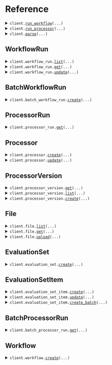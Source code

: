 # Reference
<details><summary><code>client.<a href="src/extend_ai/client.py">run_workflow</a>(...)</code></summary>
<dl>
<dd>

#### 📝 Description

<dl>
<dd>

<dl>
<dd>

Run a Workflow with files. A Workflow is a sequence of steps that process files and data in a specific order to achieve a desired outcome. A WorkflowRun will be created for each file processed. A WorkflowRun represents a single execution of a workflow against a file.
</dd>
</dl>
</dd>
</dl>

#### 🔌 Usage

<dl>
<dd>

<dl>
<dd>

```python
from extend_ai import Extend
client = Extend(extend_api_version="YOUR_EXTEND_API_VERSION", token="YOUR_TOKEN", )
client.run_workflow(workflow_id='workflow_id_here', )

```
</dd>
</dl>
</dd>
</dl>

#### ⚙️ Parameters

<dl>
<dd>

<dl>
<dd>

**workflow_id:** `str` 

The ID of the workflow to run. The ID will start with "workflow". This ID can be found viewing the workflow on the Extend platform.

Example: `"workflow_BMdfq_yWM3sT-ZzvCnA3f"`
    
</dd>
</dl>

<dl>
<dd>

**files:** `typing.Optional[typing.Sequence[File4]]` — An array of files to process through the workflow. Either the `files` array or `rawTexts` array must be provided. Supported file types can be found [here](/developers/guides/supported-file-types).
    
</dd>
</dl>

<dl>
<dd>

**raw_texts:** `typing.Optional[typing.Sequence[str]]` — An array of raw strings. Can be used in place of files when passing raw data. The raw data will be converted to `.txt` files and run through the workflow. If the data follows a specific format, it is recommended to use the files parameter instead. Either `files` or `rawTexts` must be provided.
    
</dd>
</dl>

<dl>
<dd>

**version:** `typing.Optional[str]` 

An optional version of the workflow that files will be run through. This number can be found when viewing the workflow on the Extend platform. When a version number is not supplied, the most recent published version of the workflow will be used. If no published versions exist, the draft version will be used. To run the `"draft"` version of a workflow, use `"draft"` as the version.

Examples:
- `"3"` - Run version 3 of the workflow
- `"draft"` - Run the draft version of the workflow
    
</dd>
</dl>

<dl>
<dd>

**priority:** `typing.Optional[int]` — An optional value used to determine the relative order of WorkflowRuns when rate limiting is in effect. Lower values will be prioritized before higher values.
    
</dd>
</dl>

<dl>
<dd>

**metadata:** `typing.Optional[JsonObject]` — A optional metadata object that can be assigned to a specific WorkflowRun to help identify it. It will be returned in the response and webhooks. You can place any arbitrary `key : value` pairs in this object.
    
</dd>
</dl>

<dl>
<dd>

**request_options:** `typing.Optional[RequestOptions]` — Request-specific configuration.
    
</dd>
</dl>
</dd>
</dl>


</dd>
</dl>
</details>

<details><summary><code>client.<a href="src/extend_ai/client.py">run_processor</a>(...)</code></summary>
<dl>
<dd>

#### 📝 Description

<dl>
<dd>

<dl>
<dd>

Run processors (extraction, classification, splitting, etc.) on a given document.

In general, the recommended way to integrate with Extend in production is via workflows, using the [Run Workflow](/developers/api-reference/workflow-endpoints/run-workflow) endpoint. This is due to several factors:
* file parsing/pre-processing will automatically be reused across multiple processors, which will give you simplicity and cost savings given that many use cases will require multiple processors to be run on the same document.
* workflows provide dedicated human in the loop document review, when needed.
* workflows allow you to model and manage your pipeline with a single endpoint and corresponding UI for modeling and monitoring.

However, there are a number of legitimate use cases and systems where it might be easier to model the pipeline via code and run processors directly. This endpoint is provided for this purpose.

Similar to workflow runs, processor runs are asynchronous and will return a status of `PROCESSING` until the run is complete. You can [configure webhooks](/developers/webhooks/configuration) to receive notifications when a processor run is complete or failed.
</dd>
</dl>
</dd>
</dl>

#### 🔌 Usage

<dl>
<dd>

<dl>
<dd>

```python
from extend_ai import Extend
client = Extend(extend_api_version="YOUR_EXTEND_API_VERSION", token="YOUR_TOKEN", )
client.run_processor(processor_id='processor_id_here', )

```
</dd>
</dl>
</dd>
</dl>

#### ⚙️ Parameters

<dl>
<dd>

<dl>
<dd>

**processor_id:** `ProcessorId` 
    
</dd>
</dl>

<dl>
<dd>

**version:** `typing.Optional[str]` 

An optional version of the processor to use. When not supplied, the most recent published version of the processor will be used. Special values include:
- `"latest"` for the most recent published version. If there are no published versions, the draft version will be used.
- `"draft"` for the draft version.
- Specific version numbers corresponding to versions your team has published, e.g. `"1.0"`, `"2.2"`, etc.
    
</dd>
</dl>

<dl>
<dd>

**file:** `typing.Optional[File3Processor]` — The file to be processed. One of `file` or `rawText` must be provided. Supported file types can be found [here](/developers/guides/supported-file-types).
    
</dd>
</dl>

<dl>
<dd>

**raw_text:** `typing.Optional[str]` — A raw string to be processed. Can be used in place of file when passing raw text data streams. One of `file` or `rawText` must be provided.
    
</dd>
</dl>

<dl>
<dd>

**priority:** `typing.Optional[int]` — An optional value used to determine the relative order of ProcessorRuns when rate limiting is in effect. Lower values will be prioritized before higher values.
    
</dd>
</dl>

<dl>
<dd>

**metadata:** `typing.Optional[JsonObject]` — An optional object that can be passed in to identify the run of the document processor. It will be returned back to you in the response and webhooks.
    
</dd>
</dl>

<dl>
<dd>

**config:** `typing.Optional[RunProcessorRequestConfig]` — The configuration for the processor run. If this is provided, this config will be used. If not provided, the config for the specific version you provide will be used. The type of configuration must match the processor type.
    
</dd>
</dl>

<dl>
<dd>

**request_options:** `typing.Optional[RequestOptions]` — Request-specific configuration.
    
</dd>
</dl>
</dd>
</dl>


</dd>
</dl>
</details>

<details><summary><code>client.<a href="src/extend_ai/client.py">parse</a>(...)</code></summary>
<dl>
<dd>

#### 📝 Description

<dl>
<dd>

<dl>
<dd>

Parse files to get cleaned, chunked target content (e.g. markdown).

The Parse endpoint allows you to convert documents into structured, machine-readable formats with fine-grained control over the parsing process. This endpoint is ideal for extracting cleaned document content to be used as context for downstream processing, e.g. RAG pipelines, custom ingestion pipelines, embeddings classification, etc.

Unlike processor and workflow runs, parsing is a synchronous endpoint and returns the parsed content in the response. Expected latency depends primarily on file size. This makes it suitable for workflows where you need immediate access to document content without waiting for asynchronous processing.

For more details, see the [Parse File guide](/developers/guides/parse).
</dd>
</dl>
</dd>
</dl>

#### 🔌 Usage

<dl>
<dd>

<dl>
<dd>

```python
from extend_ai import Extend
from extend_ai import ParseRequestFile
from extend_ai import ParseConfig
client = Extend(extend_api_version="YOUR_EXTEND_API_VERSION", token="YOUR_TOKEN", )
client.parse(file=ParseRequestFile(), config=ParseConfig(), )

```
</dd>
</dl>
</dd>
</dl>

#### ⚙️ Parameters

<dl>
<dd>

<dl>
<dd>

**file:** `ParseRequestFile` — A file object containing either a URL or a fileId.
    
</dd>
</dl>

<dl>
<dd>

**config:** `ParseConfig` 
    
</dd>
</dl>

<dl>
<dd>

**request_options:** `typing.Optional[RequestOptions]` — Request-specific configuration.
    
</dd>
</dl>
</dd>
</dl>


</dd>
</dl>
</details>

## WorkflowRun
<details><summary><code>client.workflow_run.<a href="src/extend_ai/workflow_run/client.py">list</a>(...)</code></summary>
<dl>
<dd>

#### 📝 Description

<dl>
<dd>

<dl>
<dd>

List runs of a Workflow. Workflows are sequences of steps that process files and data in a specific order to achieve a desired outcome. A WorkflowRun represents a single execution of a workflow against a file.
</dd>
</dl>
</dd>
</dl>

#### 🔌 Usage

<dl>
<dd>

<dl>
<dd>

```python
from extend_ai import Extend
client = Extend(extend_api_version="YOUR_EXTEND_API_VERSION", token="YOUR_TOKEN", )
client.workflow_run.list(next_page_token='xK9mLPqRtN3vS8wF5hB2cQ==:zWvUxYjM4nKpL7aDgE9HbTcR2mAyX3/Q+CNkfBSw1dZ=', )

```
</dd>
</dl>
</dd>
</dl>

#### ⚙️ Parameters

<dl>
<dd>

<dl>
<dd>

**status:** `typing.Optional[WorkflowStatus]` 

Filters workflow runs by their status. If not provided, no filter is applied.

 The status of a workflow run:
 * `"PENDING"` - The workflow run has not started yet
 * `"PROCESSING"` - The workflow run is in progress
 * `"NEEDS_REVIEW"` - The workflow run requires manual review
 * `"REJECTED"` - The workflow run was rejected during manual review
 * `"PROCESSED"` - The workflow run completed successfully
 * `"FAILED"` - The workflow run encountered an error
    
</dd>
</dl>

<dl>
<dd>

**workflow_id:** `typing.Optional[str]` 

Filters workflow runs by the workflow ID. If not provided, runs for all workflows are returned. The ID will start with "workflow". This ID can be found when viewing a workflow on the Extend platform.

Example: `"workflow_BMdfq_yWM3sT-ZzvCnA3f"`
    
</dd>
</dl>

<dl>
<dd>

**file_name_contains:** `typing.Optional[str]` 

Filters workflow runs by the name of the file. Only returns workflow runs where the file name contains this string.

Example: `"invoice"`
    
</dd>
</dl>

<dl>
<dd>

**sort_by:** `typing.Optional[SortByEnum]` — Sorts the workflow runs by the given field.
    
</dd>
</dl>

<dl>
<dd>

**sort_dir:** `typing.Optional[SortDirEnum]` — Sorts the workflow runs in ascending or descending order. Ascending order means the earliest workflow run is returned first.
    
</dd>
</dl>

<dl>
<dd>

**next_page_token:** `typing.Optional[NextPageToken]` 
    
</dd>
</dl>

<dl>
<dd>

**max_page_size:** `typing.Optional[MaxPageSize]` 
    
</dd>
</dl>

<dl>
<dd>

**request_options:** `typing.Optional[RequestOptions]` — Request-specific configuration.
    
</dd>
</dl>
</dd>
</dl>


</dd>
</dl>
</details>

<details><summary><code>client.workflow_run.<a href="src/extend_ai/workflow_run/client.py">get</a>(...)</code></summary>
<dl>
<dd>

#### 📝 Description

<dl>
<dd>

<dl>
<dd>

Once a workflow has been run, you can check the status and output of a specific WorkflowRun.
</dd>
</dl>
</dd>
</dl>

#### 🔌 Usage

<dl>
<dd>

<dl>
<dd>

```python
from extend_ai import Extend
client = Extend(extend_api_version="YOUR_EXTEND_API_VERSION", token="YOUR_TOKEN", )
client.workflow_run.get(workflow_run_id='workflow_run_id_here', )

```
</dd>
</dl>
</dd>
</dl>

#### ⚙️ Parameters

<dl>
<dd>

<dl>
<dd>

**workflow_run_id:** `str` 

The ID of the WorkflowRun that was outputted after a Workflow was run through the API. The ID will start with "workflow_run". This ID can be found when creating a WorkflowRun via API, or when viewing the "history" tab of a workflow on the Extend platform.

Example: `"workflow_run_8k9m-xyzAB_Pqrst-Nvw4"`
    
</dd>
</dl>

<dl>
<dd>

**request_options:** `typing.Optional[RequestOptions]` — Request-specific configuration.
    
</dd>
</dl>
</dd>
</dl>


</dd>
</dl>
</details>

<details><summary><code>client.workflow_run.<a href="src/extend_ai/workflow_run/client.py">update</a>(...)</code></summary>
<dl>
<dd>

#### 📝 Description

<dl>
<dd>

<dl>
<dd>

You can update the name and metadata of an in progress WorkflowRun at any time using this endpoint.
</dd>
</dl>
</dd>
</dl>

#### 🔌 Usage

<dl>
<dd>

<dl>
<dd>

```python
from extend_ai import Extend
client = Extend(extend_api_version="YOUR_EXTEND_API_VERSION", token="YOUR_TOKEN", )
client.workflow_run.update(workflow_run_id='workflow_run_id_here', )

```
</dd>
</dl>
</dd>
</dl>

#### ⚙️ Parameters

<dl>
<dd>

<dl>
<dd>

**workflow_run_id:** `str` 

The ID of the WorkflowRun. This ID will start with "workflow_run". This ID can be found in the API response when creating a Workflow Run, or in the "history" tab of a workflow on the Extend platform.

Example: `"workflow_run_8k9m-xyzAB_Pqrst-Nvw4"`
    
</dd>
</dl>

<dl>
<dd>

**name:** `typing.Optional[str]` — An optional name that can be assigned to a specific WorkflowRun
    
</dd>
</dl>

<dl>
<dd>

**metadata:** `typing.Optional[JsonObject]` 

A metadata object that can be assigned to a specific WorkflowRun. If metadata already exists on this WorkflowRun, the newly incoming metadata will be merged with the existing metadata, with the incoming metadata taking field precedence.

You can include any arbitrary `key : value` pairs in this object.
    
</dd>
</dl>

<dl>
<dd>

**request_options:** `typing.Optional[RequestOptions]` — Request-specific configuration.
    
</dd>
</dl>
</dd>
</dl>


</dd>
</dl>
</details>

## BatchWorkflowRun
<details><summary><code>client.batch_workflow_run.<a href="src/extend_ai/batch_workflow_run/client.py">create</a>(...)</code></summary>
<dl>
<dd>

#### 📝 Description

<dl>
<dd>

<dl>
<dd>

This endpoint allows you to efficiently initiate large batches of workflow runs in a single request (up to 1,000 in a single request, but you can queue up multiple batches in rapid succession). It accepts an array of inputs, each containing a file and metadata pair. The primary use case for this endpoint is for doing large bulk runs of >1000 files at a time that can process over the course of a few hours without needing to manage rate limits that would likely occur using the primary run endpoint.

Unlike the single [Run Workflow](/developers/api-reference/workflow-endpoints/run-workflow) endpoint which returns the details of the created workflow runs immediately, this batch endpoint returns a `batchId`.

Our recommended usage pattern is to integrate with [Webhooks](/developers/webhooks/configuration) for consuming results, using the `metadata` and `batchId` to match up results to the original inputs in your downstream systems. However, you can integrate in a polling mechanism by using a combination of the [List Workflow Runs](/developers/workflow-endpoints/list-workflow-runs) endpoint to fetch all runs via a batch, and then [Get Workflow Run](/developers/workflow-endpoints/get-workflow-run) to fetch the full outputs each run.

**Processing and Monitoring:**
Upon successful submission, the endpoint returns a `batchId`. The individual workflow runs are then queued for processing.

- **Monitoring:** Track the progress and consume results of individual runs using [Webhooks](/developers/webhooks/configuration). Subscribe to events like `workflow_run.completed`, `workflow_run.failed`, etc. The webhook payload for these events will include the corresponding `batchId` and the `metadata` you provided for each input.
- **Fetching Results:** You can also use the [List Workflow Runs](/developers/api-reference/workflow-endpoints/list-workflow-runs) endpoint and filter using the `batchId` query param.

**Error Responses**

Common errors include:

**400 Bad Request**: Invalid request body (e.g., missing required fields, array size limits exceeded, issues with `fileUrl` or `fileId`). The response body will contain an `error` message detailing the specific validation issues. Can also indicate issues accessing a provided `fileUrl`.

**401 Unauthorized**: Missing or invalid API token.

**403 Forbidden**: The API token does not have permission to access the specified workflow.

**404 Not Found**: The specified `workflowId` or `version` does not exist.

**429 Too Many Requests**: The request was rate limited. Please try again later.

**500 Internal Server Error**: An unexpected error occurred on the server.
</dd>
</dl>
</dd>
</dl>

#### 🔌 Usage

<dl>
<dd>

<dl>
<dd>

```python
from extend_ai import Extend
from extend_ai.batch_workflow_run import BatchWorkflowRunCreateRequestInputsItem
client = Extend(extend_api_version="YOUR_EXTEND_API_VERSION", token="YOUR_TOKEN", )
client.batch_workflow_run.create(workflow_id='workflow_id_here', inputs=[BatchWorkflowRunCreateRequestInputsItem()], )

```
</dd>
</dl>
</dd>
</dl>

#### ⚙️ Parameters

<dl>
<dd>

<dl>
<dd>

**workflow_id:** `str` 

The ID of the workflow to run. This ID will start with "workflow_". This ID can be found viewing the workflow on the Extend platform.

Example: `"workflow_BMdfq_yWM3sT-ZzvCnA3f"`
    
</dd>
</dl>

<dl>
<dd>

**inputs:** `typing.Sequence[BatchWorkflowRunCreateRequestInputsItem]` — An array of input objects to be processed by the workflow. Each object represents a single workflow run to be created. The array must contain at least 1 input and at most 1000 inputs.
    
</dd>
</dl>

<dl>
<dd>

**version:** `typing.Optional[str]` — An optional version of the workflow to use. This can be a specific version number (e.g., `"1"`, `"2"`) found on the Extend platform, or `"draft"` to use the current unpublished draft version. When a version is not supplied, the latest deployed version of the workflow will be used. If no deployed version exists, the draft version will be used.
    
</dd>
</dl>

<dl>
<dd>

**request_options:** `typing.Optional[RequestOptions]` — Request-specific configuration.
    
</dd>
</dl>
</dd>
</dl>


</dd>
</dl>
</details>

## ProcessorRun
<details><summary><code>client.processor_run.<a href="src/extend_ai/processor_run/client.py">get</a>(...)</code></summary>
<dl>
<dd>

#### 📝 Description

<dl>
<dd>

<dl>
<dd>

Retrieve details about a specific processor run, including its status, outputs, and any edits made during review.

A common use case for this endpoint is to poll for the status and final output of an async processor run when using the [Run Processor](/developers/api-reference/processor-endpoints/run-processor) endpoint. For instance, if you do not want to not configure webhooks to receive the output via completion/failure events.
</dd>
</dl>
</dd>
</dl>

#### 🔌 Usage

<dl>
<dd>

<dl>
<dd>

```python
from extend_ai import Extend
client = Extend(extend_api_version="YOUR_EXTEND_API_VERSION", token="YOUR_TOKEN", )
client.processor_run.get(id='processor_run_id_here', )

```
</dd>
</dl>
</dd>
</dl>

#### ⚙️ Parameters

<dl>
<dd>

<dl>
<dd>

**id:** `str` 

The unique identifier for this processor run. The ID will start with "dpr_". This can be fetched from the API response when running a processor, or from the Extend UI in the "history" tab of a processor.

Example: `"dpr_Xj8mK2pL9nR4vT7qY5wZ"`
    
</dd>
</dl>

<dl>
<dd>

**request_options:** `typing.Optional[RequestOptions]` — Request-specific configuration.
    
</dd>
</dl>
</dd>
</dl>


</dd>
</dl>
</details>

## Processor
<details><summary><code>client.processor.<a href="src/extend_ai/processor/client.py">create</a>(...)</code></summary>
<dl>
<dd>

#### 📝 Description

<dl>
<dd>

<dl>
<dd>

Create a new processor in Extend, optionally cloning from an existing processor
</dd>
</dl>
</dd>
</dl>

#### 🔌 Usage

<dl>
<dd>

<dl>
<dd>

```python
from extend_ai import Extend
client = Extend(extend_api_version="YOUR_EXTEND_API_VERSION", token="YOUR_TOKEN", )
client.processor.create(name='My Processor Name', type="EXTRACT", )

```
</dd>
</dl>
</dd>
</dl>

#### ⚙️ Parameters

<dl>
<dd>

<dl>
<dd>

**name:** `str` — The name of the new processor
    
</dd>
</dl>

<dl>
<dd>

**type:** `ProcessorType` 
    
</dd>
</dl>

<dl>
<dd>

**clone_processor_id:** `typing.Optional[str]` 

The ID of an existing processor to clone. The ID will start with "dp_". One of `cloneProcessorId` or `config` must be provided.

Example: `"dp_Xj8mK2pL9nR4vT7qY5wZ"`
    
</dd>
</dl>

<dl>
<dd>

**config:** `typing.Optional[ProcessorCreateRequestConfig]` — The configuration for the processor. The type of configuration must match the processor type. One of `cloneProcessorId` or `config` must be provided.
    
</dd>
</dl>

<dl>
<dd>

**json_schema_enabled:** `typing.Optional[bool]` — Whether to enable JSON schema for the processor. Defaults to false.
    
</dd>
</dl>

<dl>
<dd>

**request_options:** `typing.Optional[RequestOptions]` — Request-specific configuration.
    
</dd>
</dl>
</dd>
</dl>


</dd>
</dl>
</details>

<details><summary><code>client.processor.<a href="src/extend_ai/processor/client.py">update</a>(...)</code></summary>
<dl>
<dd>

#### 📝 Description

<dl>
<dd>

<dl>
<dd>

Update an existing processor in Extend
</dd>
</dl>
</dd>
</dl>

#### 🔌 Usage

<dl>
<dd>

<dl>
<dd>

```python
from extend_ai import Extend
client = Extend(extend_api_version="YOUR_EXTEND_API_VERSION", token="YOUR_TOKEN", )
client.processor.update(id='processor_id_here', )

```
</dd>
</dl>
</dd>
</dl>

#### ⚙️ Parameters

<dl>
<dd>

<dl>
<dd>

**id:** `str` 

The ID of the processor to update. The ID will start with "dp_".

Example: `"dp_Xj8mK2pL9nR4vT7qY5wZ"`
    
</dd>
</dl>

<dl>
<dd>

**name:** `typing.Optional[str]` — The new name for the processor
    
</dd>
</dl>

<dl>
<dd>

**config:** `typing.Optional[ProcessorUpdateRequestConfig]` 

The new configuration for the processor. The type of configuration must match the processor type:
* For classification processors, use `ClassificationConfig`
* For extraction processors, use `ExtractionConfig`
* For splitter processors, use `SplitterConfig`
    
</dd>
</dl>

<dl>
<dd>

**request_options:** `typing.Optional[RequestOptions]` — Request-specific configuration.
    
</dd>
</dl>
</dd>
</dl>


</dd>
</dl>
</details>

## ProcessorVersion
<details><summary><code>client.processor_version.<a href="src/extend_ai/processor_version/client.py">get</a>(...)</code></summary>
<dl>
<dd>

#### 📝 Description

<dl>
<dd>

<dl>
<dd>

Retrieve a specific version of a processor in Extend
</dd>
</dl>
</dd>
</dl>

#### 🔌 Usage

<dl>
<dd>

<dl>
<dd>

```python
from extend_ai import Extend
client = Extend(extend_api_version="YOUR_EXTEND_API_VERSION", token="YOUR_TOKEN", )
client.processor_version.get(processor_id='processor_id_here', processor_version_id='processor_version_id_here', )

```
</dd>
</dl>
</dd>
</dl>

#### ⚙️ Parameters

<dl>
<dd>

<dl>
<dd>

**processor_id:** `str` 

The ID of the processor. The ID will start with "dp_".

Example: `"dp_Xj8mK2pL9nR4vT7qY5wZ"`
    
</dd>
</dl>

<dl>
<dd>

**processor_version_id:** `str` 

The ID of the specific processor version to retrieve. The ID will start with "dpv_".

Example: `"dpv_QYk6jgHA_8CsO8rVWhyNC"`
    
</dd>
</dl>

<dl>
<dd>

**request_options:** `typing.Optional[RequestOptions]` — Request-specific configuration.
    
</dd>
</dl>
</dd>
</dl>


</dd>
</dl>
</details>

<details><summary><code>client.processor_version.<a href="src/extend_ai/processor_version/client.py">list</a>(...)</code></summary>
<dl>
<dd>

#### 📝 Description

<dl>
<dd>

<dl>
<dd>

This endpoint allows you to fetch all versions of a given processor, including the current `draft` version.

Versions are typically returned in descending order of creation (newest first), but this should be confirmed in the actual implementation.
The `draft` version is the latest unpublished version of the processor, which can be published to create a new version. It might not have any changes from the last published version.
</dd>
</dl>
</dd>
</dl>

#### 🔌 Usage

<dl>
<dd>

<dl>
<dd>

```python
from extend_ai import Extend
client = Extend(extend_api_version="YOUR_EXTEND_API_VERSION", token="YOUR_TOKEN", )
client.processor_version.list(id='processor_id_here', )

```
</dd>
</dl>
</dd>
</dl>

#### ⚙️ Parameters

<dl>
<dd>

<dl>
<dd>

**id:** `str` 

The ID of the processor to retrieve versions for. The ID will start with "dp_".

Example: `"dp_Xj8mK2pL9nR4vT7qY5wZ"`
    
</dd>
</dl>

<dl>
<dd>

**request_options:** `typing.Optional[RequestOptions]` — Request-specific configuration.
    
</dd>
</dl>
</dd>
</dl>


</dd>
</dl>
</details>

<details><summary><code>client.processor_version.<a href="src/extend_ai/processor_version/client.py">create</a>(...)</code></summary>
<dl>
<dd>

#### 📝 Description

<dl>
<dd>

<dl>
<dd>

This endpoint allows you to publish a new version of an existing processor. Publishing a new version creates a snapshot of the processor's current configuration and makes it available for use in workflows.

Publishing a new version does not automatically update existing workflows using this processor. You may need to manually update workflows to use the new version if desired.
</dd>
</dl>
</dd>
</dl>

#### 🔌 Usage

<dl>
<dd>

<dl>
<dd>

```python
from extend_ai import Extend
client = Extend(extend_api_version="YOUR_EXTEND_API_VERSION", token="YOUR_TOKEN", )
client.processor_version.create(id='processor_id_here', release_type="major", )

```
</dd>
</dl>
</dd>
</dl>

#### ⚙️ Parameters

<dl>
<dd>

<dl>
<dd>

**id:** `str` 

The ID of the processor to publish a new version for. The ID will start with "dp_".

Example: `"dp_Xj8mK2pL9nR4vT7qY5wZ"`
    
</dd>
</dl>

<dl>
<dd>

**release_type:** `ProcessorVersionCreateRequestReleaseType` — The type of release for this version. The two options are "major" and "minor", which will increment the version number accordingly.
    
</dd>
</dl>

<dl>
<dd>

**description:** `typing.Optional[str]` — A description of the changes in this version. This helps track the evolution of the processor over time.
    
</dd>
</dl>

<dl>
<dd>

**config:** `typing.Optional[ProcessorVersionCreateRequestConfig]` — The configuration for this version of the processor. The type of configuration must match the processor type.
    
</dd>
</dl>

<dl>
<dd>

**request_options:** `typing.Optional[RequestOptions]` — Request-specific configuration.
    
</dd>
</dl>
</dd>
</dl>


</dd>
</dl>
</details>

## File
<details><summary><code>client.file.<a href="src/extend_ai/file/client.py">list</a>(...)</code></summary>
<dl>
<dd>

#### 📝 Description

<dl>
<dd>

<dl>
<dd>

List files in your account. Files represent documents that have been uploaded to Extend. This endpoint returns a paginated response. You can use the `nextPageToken` to fetch subsequent results.
</dd>
</dl>
</dd>
</dl>

#### 🔌 Usage

<dl>
<dd>

<dl>
<dd>

```python
from extend_ai import Extend
client = Extend(extend_api_version="YOUR_EXTEND_API_VERSION", token="YOUR_TOKEN", )
client.file.list(next_page_token='xK9mLPqRtN3vS8wF5hB2cQ==:zWvUxYjM4nKpL7aDgE9HbTcR2mAyX3/Q+CNkfBSw1dZ=', )

```
</dd>
</dl>
</dd>
</dl>

#### ⚙️ Parameters

<dl>
<dd>

<dl>
<dd>

**name_contains:** `typing.Optional[str]` 

Filters files to only include those that contain the given string in the name.

Example: `"invoice"`
    
</dd>
</dl>

<dl>
<dd>

**sort_dir:** `typing.Optional[SortDirEnum]` — Sorts the files in ascending or descending order. Ascending order means the earliest file is returned first.
    
</dd>
</dl>

<dl>
<dd>

**next_page_token:** `typing.Optional[NextPageToken]` 
    
</dd>
</dl>

<dl>
<dd>

**max_page_size:** `typing.Optional[MaxPageSize]` 
    
</dd>
</dl>

<dl>
<dd>

**request_options:** `typing.Optional[RequestOptions]` — Request-specific configuration.
    
</dd>
</dl>
</dd>
</dl>


</dd>
</dl>
</details>

<details><summary><code>client.file.<a href="src/extend_ai/file/client.py">get</a>(...)</code></summary>
<dl>
<dd>

#### 📝 Description

<dl>
<dd>

<dl>
<dd>

Fetch a file by its ID to obtain additional details and the raw file content.
</dd>
</dl>
</dd>
</dl>

#### 🔌 Usage

<dl>
<dd>

<dl>
<dd>

```python
from extend_ai import Extend
client = Extend(extend_api_version="YOUR_EXTEND_API_VERSION", token="YOUR_TOKEN", )
client.file.get(id='file_id_here', )

```
</dd>
</dl>
</dd>
</dl>

#### ⚙️ Parameters

<dl>
<dd>

<dl>
<dd>

**id:** `str` 

Extend's ID for the file. It will always start with `"file_"`. This ID is returned when creating a new File, or the value on the `fileId` field in a WorkflowRun.

Example: `"file_Xj8mK2pL9nR4vT7qY5wZ"`
    
</dd>
</dl>

<dl>
<dd>

**raw_text:** `typing.Optional[bool]` — If set to true, the raw text content of the file will be included in the response. This is useful for indexing text-based files like PDFs, Word Documents, etc.
    
</dd>
</dl>

<dl>
<dd>

**markdown:** `typing.Optional[bool]` 

If set to true, the markdown content of the file will be included in the response. This is useful for indexing very clean content into RAG pipelines for files like PDFs, Word Documents, etc.

Only available for files with a type of PDF, IMG, or .doc/.docx files that were auto-converted to PDFs.
    
</dd>
</dl>

<dl>
<dd>

**html:** `typing.Optional[bool]` 

If set to true, the html content of the file will be included in the response. This is useful for indexing html content into RAG pipelines.

Only available for files with a type of DOCX.
    
</dd>
</dl>

<dl>
<dd>

**request_options:** `typing.Optional[RequestOptions]` — Request-specific configuration.
    
</dd>
</dl>
</dd>
</dl>


</dd>
</dl>
</details>

<details><summary><code>client.file.<a href="src/extend_ai/file/client.py">upload</a>(...)</code></summary>
<dl>
<dd>

#### 📝 Description

<dl>
<dd>

<dl>
<dd>

Upload and create a new file in Extend.

This endpoint accepts file contents and registers them as a File in Extend, which can be used for [running workflows](/developers/api-reference/workflow-endpoints/run-workflow), [creating evaluation sets](/developers/api-reference/evaluation-set-endpoints/bulk-create-evaluation-set-items), [parsing](/developers/api-reference/parse-endpoints/parse-file), etc.

If an uploaded file is detected as a Word or PowerPoint document, it will be automatically converted to a PDF.

Supported file types can be found [here](/developers/guides/supported-file-types).

This endpoint requires multipart form encoding. Most HTTP clients will handle this encoding automatically (see the examples).
</dd>
</dl>
</dd>
</dl>

#### 🔌 Usage

<dl>
<dd>

<dl>
<dd>

```python
from extend_ai import Extend
client = Extend(extend_api_version="YOUR_EXTEND_API_VERSION", token="YOUR_TOKEN", )
client.file.upload()

```
</dd>
</dl>
</dd>
</dl>

#### ⚙️ Parameters

<dl>
<dd>

<dl>
<dd>

**file:** `from __future__ import annotations
core.File` — See core.File for more documentation
    
</dd>
</dl>

<dl>
<dd>

**request_options:** `typing.Optional[RequestOptions]` — Request-specific configuration.
    
</dd>
</dl>
</dd>
</dl>


</dd>
</dl>
</details>

## EvaluationSet
<details><summary><code>client.evaluation_set.<a href="src/extend_ai/evaluation_set/client.py">create</a>(...)</code></summary>
<dl>
<dd>

#### 📝 Description

<dl>
<dd>

<dl>
<dd>

Evaluation sets are collections of files and expected outputs that are used to evaluate the performance of a given processor in Extend. This endpoint will create a new evaluation set in Extend, which items can be added to using the [Create Evaluation Set Item](/developers/api-reference/evaluation-set-endpoints/create-evaluation-set-item) endpoint.

Note: it is not necessary to create an evaluation set via API. You can also create an evaluation set via the Extend dashboard and take the ID from there.
</dd>
</dl>
</dd>
</dl>

#### 🔌 Usage

<dl>
<dd>

<dl>
<dd>

```python
from extend_ai import Extend
client = Extend(extend_api_version="YOUR_EXTEND_API_VERSION", token="YOUR_TOKEN", )
client.evaluation_set.create(name='My Evaluation Set', description='My Evaluation Set Description', processor_id='processor_id_here', )

```
</dd>
</dl>
</dd>
</dl>

#### ⚙️ Parameters

<dl>
<dd>

<dl>
<dd>

**name:** `str` 

The name of the evaluation set.

Example: `"Invoice Processing Test Set"`
    
</dd>
</dl>

<dl>
<dd>

**description:** `str` 

A description of what this evaluation set is used for.

Example: `"Q4 2023 vendor invoices"`
    
</dd>
</dl>

<dl>
<dd>

**processor_id:** `str` 

The ID of the processor to create an evaluation set for. The ID will start with "dp_". Evaluation sets can in theory be run against any processor, but it is required to associate the evaluation set with a primary processor.

Example: `"dp_Xj8mK2pL9nR4vT7qY5wZ"`
    
</dd>
</dl>

<dl>
<dd>

**request_options:** `typing.Optional[RequestOptions]` — Request-specific configuration.
    
</dd>
</dl>
</dd>
</dl>


</dd>
</dl>
</details>

## EvaluationSetItem
<details><summary><code>client.evaluation_set_item.<a href="src/extend_ai/evaluation_set_item/client.py">create</a>(...)</code></summary>
<dl>
<dd>

#### 📝 Description

<dl>
<dd>

<dl>
<dd>

Evaluation set items are the individual files and expected outputs that are used to evaluate the performance of a given processor in Extend. This endpoint will create a new evaluation set item in Extend, which will be used during an evaluation run.

Best Practices for Outputs in Evaluation Sets:
- **Configure First, Output Later**
  - Always create and finalize your processor configuration before creating evaluation sets
  - Field IDs in outputs must match those defined in your processor configuration
- **Type Consistency**
  - Ensure output types exactly match your processor configuration
  - For example, if a field is configured as "currency", don't submit a simple number value
- **Field IDs**
  - Use the exact field IDs from your processor configuration
  - Create your own semantic IDs instead in the configs for each field/type instead of using the generated ones
- **Value**
  - Remember that all results are inside the value key of a result object, except the values within nested structures.
</dd>
</dl>
</dd>
</dl>

#### 🔌 Usage

<dl>
<dd>

<dl>
<dd>

```python
from extend_ai import Extend
from extend_ai import ProvidedJsonOutput
client = Extend(extend_api_version="YOUR_EXTEND_API_VERSION", token="YOUR_TOKEN", )
client.evaluation_set_item.create(evaluation_set_id='evaluation_set_id_here', file_id='file_id_here', expected_output=ProvidedJsonOutput(value={'key': 'value'
}, ), )

```
</dd>
</dl>
</dd>
</dl>

#### ⚙️ Parameters

<dl>
<dd>

<dl>
<dd>

**evaluation_set_id:** `str` 

The ID of the evaluation set to add the item to. The ID will start with "ev_".

Example: `"ev_Xj8mK2pL9nR4vT7qY5wZ"`
    
</dd>
</dl>

<dl>
<dd>

**file_id:** `str` 

Extend's internal ID for the file. It will always start with "file_".

Example: `"file_xK9mLPqRtN3vS8wF5hB2cQ"`
    
</dd>
</dl>

<dl>
<dd>

**expected_output:** `ProvidedProcessorOutput` — The expected output that will be used to evaluate the processor's performance.
    
</dd>
</dl>

<dl>
<dd>

**request_options:** `typing.Optional[RequestOptions]` — Request-specific configuration.
    
</dd>
</dl>
</dd>
</dl>


</dd>
</dl>
</details>

<details><summary><code>client.evaluation_set_item.<a href="src/extend_ai/evaluation_set_item/client.py">update</a>(...)</code></summary>
<dl>
<dd>

#### 📝 Description

<dl>
<dd>

<dl>
<dd>

If you need to change the expected output for a given evaluation set item, you can use this endpoint to update the item. This can be useful if you need to correct an error in the expected output or if the output of the processor has changed.
</dd>
</dl>
</dd>
</dl>

#### 🔌 Usage

<dl>
<dd>

<dl>
<dd>

```python
from extend_ai import Extend
from extend_ai import ProvidedJsonOutput
client = Extend(extend_api_version="YOUR_EXTEND_API_VERSION", token="YOUR_TOKEN", )
client.evaluation_set_item.update(id='evaluation_set_item_id_here', expected_output=ProvidedJsonOutput(value={'key': 'value'
}, ), )

```
</dd>
</dl>
</dd>
</dl>

#### ⚙️ Parameters

<dl>
<dd>

<dl>
<dd>

**id:** `str` 

The ID of the evaluation set item to update. The ID will start with "evi_".

Example: `"evi_kR9mNP12Qw4yTv8BdR3H"`
    
</dd>
</dl>

<dl>
<dd>

**expected_output:** `ProvidedProcessorOutput` — The expected output of the processor when run against the file
    
</dd>
</dl>

<dl>
<dd>

**request_options:** `typing.Optional[RequestOptions]` — Request-specific configuration.
    
</dd>
</dl>
</dd>
</dl>


</dd>
</dl>
</details>

<details><summary><code>client.evaluation_set_item.<a href="src/extend_ai/evaluation_set_item/client.py">create_batch</a>(...)</code></summary>
<dl>
<dd>

#### 📝 Description

<dl>
<dd>

<dl>
<dd>

If you have a large number of files that you need to add to an evaluation set, you can use this endpoint to create multiple evaluation set items at once. This can be useful if you have a large dataset that you need to evaluate the performance of a processor against.

Note: you still need to create each File first using the file API.
</dd>
</dl>
</dd>
</dl>

#### 🔌 Usage

<dl>
<dd>

<dl>
<dd>

```python
from extend_ai import Extend
from extend_ai.evaluation_set_item import EvaluationSetItemCreateBatchRequestItemsItem
from extend_ai import ProvidedJsonOutput
client = Extend(extend_api_version="YOUR_EXTEND_API_VERSION", token="YOUR_TOKEN", )
client.evaluation_set_item.create_batch(evaluation_set_id='evaluation_set_id_here', items=[EvaluationSetItemCreateBatchRequestItemsItem(file_id='file_id_here', expected_output=ProvidedJsonOutput(value={'key': 'value'
}, ), )], )

```
</dd>
</dl>
</dd>
</dl>

#### ⚙️ Parameters

<dl>
<dd>

<dl>
<dd>

**evaluation_set_id:** `str` 

The ID of the evaluation set to add the items to. The ID will start with "ev_".

Example: `"ev_2LcgeY_mp2T5yPaEuq5Lw"`
    
</dd>
</dl>

<dl>
<dd>

**items:** `typing.Sequence[EvaluationSetItemCreateBatchRequestItemsItem]` — An array of objects representing the evaluation set items to create
    
</dd>
</dl>

<dl>
<dd>

**request_options:** `typing.Optional[RequestOptions]` — Request-specific configuration.
    
</dd>
</dl>
</dd>
</dl>


</dd>
</dl>
</details>

## BatchProcessorRun
<details><summary><code>client.batch_processor_run.<a href="src/extend_ai/batch_processor_run/client.py">get</a>(...)</code></summary>
<dl>
<dd>

#### 📝 Description

<dl>
<dd>

<dl>
<dd>

Retrieve details about a batch processor run, including evaluation runs
</dd>
</dl>
</dd>
</dl>

#### 🔌 Usage

<dl>
<dd>

<dl>
<dd>

```python
from extend_ai import Extend
client = Extend(extend_api_version="YOUR_EXTEND_API_VERSION", token="YOUR_TOKEN", )
client.batch_processor_run.get(id='batch_processor_run_id_here', )

```
</dd>
</dl>
</dd>
</dl>

#### ⚙️ Parameters

<dl>
<dd>

<dl>
<dd>

**id:** `str` 

The unique identifier of the batch processor run to retrieve. The ID will always start with "bpr_".

Example: `"bpr_Xj8mK2pL9nR4vT7qY5wZ"`
    
</dd>
</dl>

<dl>
<dd>

**request_options:** `typing.Optional[RequestOptions]` — Request-specific configuration.
    
</dd>
</dl>
</dd>
</dl>


</dd>
</dl>
</details>

## Workflow
<details><summary><code>client.workflow.<a href="src/extend_ai/workflow/client.py">create</a>(...)</code></summary>
<dl>
<dd>

#### 📝 Description

<dl>
<dd>

<dl>
<dd>

Create a new workflow in Extend. Workflows are sequences of steps that process files and data in a specific order to achieve a desired outcome.

This endpoint will create a new workflow in Extend, which can then be configured and deployed. Typically, workflows are created from our UI, however this endpoint can be used to create workflows programmatically. Configuration of the flow still needs to be done in the dashboard.
</dd>
</dl>
</dd>
</dl>

#### 🔌 Usage

<dl>
<dd>

<dl>
<dd>

```python
from extend_ai import Extend
client = Extend(extend_api_version="YOUR_EXTEND_API_VERSION", token="YOUR_TOKEN", )
client.workflow.create(name='Invoice Processing', )

```
</dd>
</dl>
</dd>
</dl>

#### ⚙️ Parameters

<dl>
<dd>

<dl>
<dd>

**name:** `str` — The name of the workflow
    
</dd>
</dl>

<dl>
<dd>

**request_options:** `typing.Optional[RequestOptions]` — Request-specific configuration.
    
</dd>
</dl>
</dd>
</dl>


</dd>
</dl>
</details>

